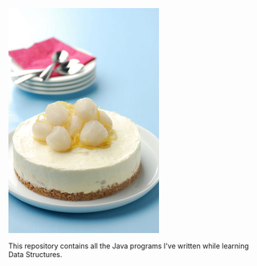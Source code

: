 ![frozenCheescake300x448](/images/frozenCheescake300x448.jpg)

This repository contains all the Java programs I've written while learning Data Structures.

